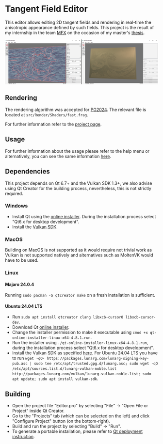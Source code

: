 # Tangent Field Editor
This editor allows editing 2D tangent fields and rendering in real-time the anisotropic appearance defined by such fields. This project is the result of my internship in the team [MFX](https://mfx.loria.fr/) on the occasion of my master's [thesis](https://drive.google.com/file/d/1iu_zLZyRdtY2Du09JKbdB2y5B_ygdd7k/view?usp=drive_link).

![preview of the user interface of the software](assets/preview.png)

## Rendering
The rendering algorithm was accepted for [PG2024](https://pg2024.hsu.edu.cn/). The relevant file is located at `src/Render/Shaders/fast.frag`.

For further information refer to the [project page](https://xavierchermain.github.io/publications/aniso-ibl).

## Usage
For further information about the usage please refer to the help menu or alternatively, you can see the same information [here](assets/help.md).

## Dependencies
This project depends on Qt 6.7+ and the Vulkan SDK 1.3+, we also advise using Qt Creator for the building process, nevertheless, this is not strictly required.

### Windows
- Install Qt using the [online installer](https://www.qt.io/download-qt-installer-oss). During the installation process select "Qt6.x for desktop development".
- Install the [Vulkan SDK](https://vulkan.lunarg.com/sdk/home#windows).

### MacOS
Building on MacOS is not supported as it would require not trivial work as Vulkan is not supported natively and alternatives such as MoltenVK would have to be used.

### Linux
#### Majaro 24.0.4
Running `sudo pacman -S qtcreator make` on a fresh installation is sufficient.

#### Ubuntu 24.04 LTS
- Run `sudo apt install qtcreator clang libxcb-cursor0 libxcb-cursor-dev`.
- Download Qt [online installer](https://www.qt.io/download-qt-installer-oss).
- Change the installer permission to make it executable using `cmod +x qt-online-installer-linux-x64-4.8.1.run`.
- Run the installer using `./qt-online-installer-linux-x64-4.8.1.run`, during the installation process select "Qt6.x for desktop development".
- Install the Vulkan SDK as specified [here](https://vulkan.lunarg.com/doc/view/latest/linux/getting_started_ubuntu.html). For Ubuntu 24.04 LTS you have to run `wget -qO- https://packages.lunarg.com/lunarg-signing-key-pub.asc | sudo tee /etc/apt/trusted.gpg.d/lunarg.asc; sudo wget -qO /etc/apt/sources.list.d/lunarg-vulkan-noble.list http://packages.lunarg.com/vulkan/lunarg-vulkan-noble.list; sudo apt update; sudo apt install vulkan-sdk`.

## Building
- Open the project file "Editor.pro" by selecting "File" -> "Open File or Project" inside Qt Creator.
- Go to the "Projects" tab (which can be selected on the left) and click "Configure Project" button (on the bottom-right).
- Build and run the project by selecting "Build" -> "Run".
- To generate a portable installation, please refer to [Qt deployment instruction](https://doc.qt.io/qt-6/deployment.html).